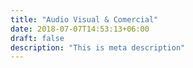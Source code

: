 ```yaml
---
title: "Audio Visual & Comercial"
date: 2018-07-07T14:53:13+06:00
draft: false
description: "This is meta description"
---
```


